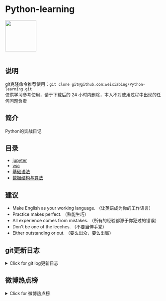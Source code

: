 # Python-learning
 <img src="https://i.giphy.com/media/LMt9638dO8dftAjtco/200.webp" width="100"><br><br>

## 说明
git克隆命令推荐使用：```git clone git@github.com:weixiabing/Python-learning.git```<br>
仅供学习参考使用，请于下载后的 24 小时内删除，本人不对使用过程中出现的任何问题负责
## 简介
Python的实战日记
## 目录
+ [jupyter](https://github.com/weixiabing/Python-learning/tree/main/jupyter)
+ [vsc](https://github.com/weixiabing/Python-learning/tree/main/vsc)
+ [基础语法](https://github.com/weixiabing/Python-learning/tree/main/%E5%9F%BA%E7%A1%80%E8%AF%AD%E6%B3%95)
+ [数据结构与算法](https://github.com/weixiabing/Python-learning/tree/main/%E6%95%B0%E6%8D%AE%E7%BB%93%E6%9E%84%E4%B8%8E%E7%AE%97%E6%B3%95)
## 建议
- Make English as your working language. （让英语成为你的工作语言）
- Practice makes perfect. （熟能生巧）
- All experience comes from mistakes. （所有的经验都源于你犯过的错误）
- Don't be one of the leeches. （不要当伸手党）
- Either outstanding or out. （要么出众，要么出局）
## git更新日志
<details>
<summary>Click for git log更新日志</summary>

 ``` diff
---start---

更新时间:2021-08-15 12:39:43linux远程更新
commit daa862ee1af81ccd81a90539a3da79b9055067f7
Author: weixiabing <weixiabing@hotmail.com>
Date:   Sun Aug 15 12:38:24 2021 +0800

    1

---end---

```
 </p>
</details>

## 微博热点榜
<details>
<summary>Click for 微博热点榜</summary>

 ---开始---

更新时间:2021-08-15 12:39:43github action更新<br>
|  序号   | 关键字  |热度|
|  ----  | ----  |----|
| 1	|郑恺火锅店道歉	|5881003|
 | 2	|日本投降76周年	|3924206|
 | 3	|张哲瀚被中演协进行从业抵制	|3380746|
 | 4	|又有两名日本内阁大臣靖国神社拜鬼	|2963208|
 | 5	|亲历者讲述日本投降那一天	|1647350|
 | 6	|炭疽和新冠是同一等级传染病	|1452571|
 | 7	|靖国神社里的十四个耻辱名字	|1421358|
 | 8	|往外卖吐口水骑手被平台永不录用	|1154401|
 | 9	|日本裕仁天皇宣布投降原声	|972396|
 | 10	|冰冻2.8万年幼狮仍栩栩如生	|923610|
 | 11	|张哲瀚微博和张哲瀚工作室被禁言	|919017|
 | 12	|陈梦的腹肌	|910770|
 | 13	|王语嫣出场	|880303|
 | 14	|民众得知日本投降敲锣打鼓冲上街	|840327|
 | 15	|宋威龙cos榴莲好逼真	|813634|
 | 16	|张艺兴七夕想去街舞跳Michael	|752682|
 | 17	|如何评价央视七夕晚会	|744388|
 | 18	|广西北海退房潮损失达1548万	|715708|
 | 19	|八路军抗日牺牲的最高将领	|673329|
 | 20	|阿里女员工被侵害案六大待解疑问	|669553|
 | 21	|陈露回应霍尊	|617992|
 | 22	|陈铭以为杨洋迪丽热巴是杨迪	|613448|
 | 23	|默克尔退休金每月1.5万欧元	|562487|
 | 24	|全红婵隔离运动视频	|478211|
 | 25	|河南商丘新增11例感染者	|461700|
 | 26	|286个中外合作办学终止办学	|430633|
 | 27	|南京中小学9月1日暂缓开学	|424767|
 | 28	|霍尊发文告别演艺工作	|417988|
 | 29	|他们在用余生等待道歉	|414318|
 | 30	|梅西发布会现场擦泪纸巾被拍卖	|394948|
 | 31	|山河令	|390834|
 | 32	|丁禹兮回忆外婆给自己买面哽咽	|368811|
 | 33	|把7名日本战犯送上死刑架的中国法官	|367990|
 | 34	|日本首个拉姆达毒株感染者关联奥运会	|364514|
 | 35	|福建17人落水救人村民发声	|351058|
 | 36	|于小彤假装找到刘维李菲儿	|325527|
 | 37	|蔚来回应连锁品牌创始人车祸逝世	|291696|
 | 38	|大陆在世慰安妇制度受害者仅14位	|285563|
 | 39	|山西文水县发生疑似皮肤炭疽疫情	|276787|
 | 40	|文咏珊气质	|276582|
 | 41	|郑州中小学开学时间延迟	|271656|
 | 42	|吕明星方天宇在一起	|264569|
 | 43	|教育部公布职业院校学生实习热线电话	|257330|
 | 44	|重庆立交桥修成爱心形状	|254572|
 | 45	|江宏杰 新恋情	|250545|
 | 46	|勿忘国耻吾辈自强	|246764|
 | 47	|无法抗拒的他	|221216|
 | 48	|拜登授权向阿富汗部署约5000名美军	|215315|
 | 49	|河南商丘确诊病例瞒报行程致疫情反弹	|214396|
 | 50	|马龙孙颖莎教你居家健身	|211097|
 
---结束---
 
 </p>
</details>
